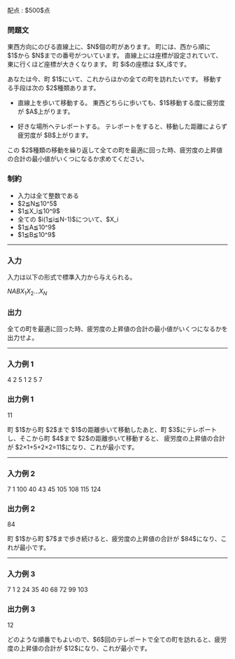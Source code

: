 
<div>

<span>

<span>

<p>
配点 : $500$点
</p>

<div>

<section>

### **問題文**

<p>
東西方向にのびる直線上に、$N$個の町があります。
町には、西から順に $1$から $N$までの番号がついています。
直線上には座標が設定されていて、東に行くほど座標が大きくなります。
町 $i$の座標は $X_i$です。
</p>

<p>
あなたは今、町 $1$にいて、これからほかの全ての町を訪れたいです。
移動する手段は次の $2$種類あります。
</p>

<ul>

<li>

<p>
直線上を歩いて移動する。
東西どちらに歩いても、$1$移動する度に疲労度が $A$上がります。
</p>

</li>

<li>

<p>
好きな場所へテレポートする。
テレポートをすると、移動した距離によらず疲労度が $B$上がります。
</p>

</li>

</ul>

<p>
この $2$種類の移動を繰り返して全ての町を最適に回った時、疲労度の上昇値の合計の最小値がいくつになるか求めてください。
</p>

</section>

</div>

<div>

<section>

### **制約**

<ul>

<li>
入力は全て整数である
</li>

<li>
$2≦N≦10^5$
</li>

<li>
$1≦X_i≦10^9$
</li>

<li>
全ての $i(1≦i≦N-1)$について、$X_i<X_{i+1}$が成り立つ
</li>

<li>
$1≦A≦10^9$
</li>

<li>
$1≦B≦10^9$
</li>

</ul>

</section>

</div>

---

<div>

<div>

<section>

### **入力**

<p>
入力は以下の形式で標準入力から与えられる。
</p>

<div>

$N$$A$$B$$X_1$$X_2$$...$$X_N$
</div>

</section>

</div>

<div>

<section>

### **出力**

<p>
全ての町を最適に回った時、疲労度の上昇値の合計の最小値がいくつになるかを出力せよ。
</p>

</section>

</div>

</div>

---

<div>

<section>

### **入力例 1**

<div>

4 2 5
1 2 5 7

</div>

</section>

</div>

<div>

<section>

### **出力例 1**

<div>

11

</div>

<p>
町 $1$から町 $2$まで $1$の距離歩いて移動したあと、町 $3$にテレポートし、そこから町 $4$まで $2$の距離歩いて移動すると、
疲労度の上昇値の合計が $2×1+5+2×2=11$になり、これが最小です。
</p>

</section>

</div>

---

<div>

<section>

### **入力例 2**

<div>

7 1 100
40 43 45 105 108 115 124

</div>

</section>

</div>

<div>

<section>

### **出力例 2**

<div>

84

</div>

<p>
町 $1$から町 $7$まで歩き続けると、疲労度の上昇値の合計が $84$になり、これが最小です。
</p>

</section>

</div>

---

<div>

<section>

### **入力例 3**

<div>

7 1 2
24 35 40 68 72 99 103

</div>

</section>

</div>

<div>

<section>

### **出力例 3**

<div>

12

</div>

<p>
どのような順番でもよいので、$6$回のテレポートで全ての町を訪れると、疲労度の上昇値の合計が $12$になり、これが最小です。
</p>

</section>

</div>

</span>

</span>

</div>
